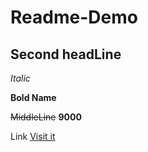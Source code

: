 # Readme-Demo
## Second headLine

_Italic_

**Bold Name**

~~MiddleLine~~ **9000**

Link
[Visit it](https://google.com "For Deatils")

